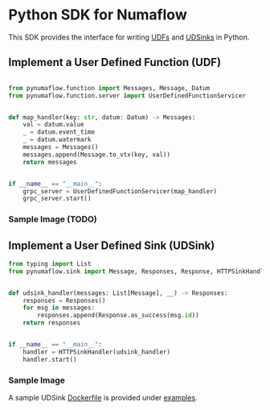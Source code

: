 # Python SDK for Numaflow

This SDK provides the interface for writing [UDFs](https://numaproj.github.io/numaflow/user-defined-functions/) 
and [UDSinks](https://numaproj.github.io/numaflow/sinks/user-defined-sinks/) in Python.

## Implement a User Defined Function (UDF)

```python

from pynumaflow.function import Messages, Message, Datum
from pynumaflow.function.server import UserDefinedFunctionServicer


def map_handler(key: str, datum: Datum) -> Messages:
    val = datum.value
    _ = datum.event_time
    _ = datum.watermark
    messages = Messages()
    messages.append(Message.to_vtx(key, val))
    return messages


if __name__ == "__main__":
    grpc_server = UserDefinedFunctionServicer(map_handler)
    grpc_server.start()
```

### Sample Image (TODO)

## Implement a User Defined Sink (UDSink)

```python
from typing import List
from pynumaflow.sink import Message, Responses, Response, HTTPSinkHandler


def udsink_handler(messages: List[Message], __) -> Responses:
    responses = Responses()
    for msg in messages:
        responses.append(Response.as_success(msg.id))
    return responses


if __name__ == "__main__":
    handler = HTTPSinkHandler(udsink_handler)
    handler.start()
```

### Sample Image

A sample UDSink [Dockerfile](examples/sink/simplesink/Dockerfile) is provided 
under [examples](examples/sink/simplesink).
